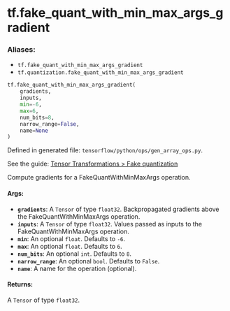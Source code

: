 <div itemscope itemtype="http://developers.google.com/ReferenceObject">
<meta itemprop="name" content="tf.fake_quant_with_min_max_args_gradient" />
</div>

# tf.fake_quant_with_min_max_args_gradient

### Aliases:

* `tf.fake_quant_with_min_max_args_gradient`
* `tf.quantization.fake_quant_with_min_max_args_gradient`

``` python
tf.fake_quant_with_min_max_args_gradient(
    gradients,
    inputs,
    min=-6,
    max=6,
    num_bits=8,
    narrow_range=False,
    name=None
)
```



Defined in generated file: `tensorflow/python/ops/gen_array_ops.py`.

See the guide: [Tensor Transformations > Fake quantization](../../../api_guides/python/array_ops.md#Fake_quantization)

Compute gradients for a FakeQuantWithMinMaxArgs operation.

#### Args:

* <b>`gradients`</b>: A `Tensor` of type `float32`.
    Backpropagated gradients above the FakeQuantWithMinMaxArgs operation.
* <b>`inputs`</b>: A `Tensor` of type `float32`.
    Values passed as inputs to the FakeQuantWithMinMaxArgs operation.
* <b>`min`</b>: An optional `float`. Defaults to `-6`.
* <b>`max`</b>: An optional `float`. Defaults to `6`.
* <b>`num_bits`</b>: An optional `int`. Defaults to `8`.
* <b>`narrow_range`</b>: An optional `bool`. Defaults to `False`.
* <b>`name`</b>: A name for the operation (optional).


#### Returns:

A `Tensor` of type `float32`.